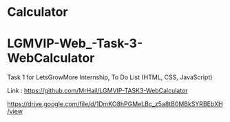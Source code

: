 # Calculator

# LGMVIP-Web_-Task-3-WebCalculator
Task 1 for LetsGrowMore Internship,
To Do List (HTML, CSS, JavaScript)

Link : https://github.com/MrHail/LGMVIP-TASK3-WebCalculator


https://drive.google.com/file/d/1DmKO8hPGMeLBc_z5a8tB0MBkSYRBEbXH/view
